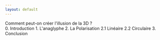```yaml
---
layout: default
---
```


<div id="problematique">Comment peut-on créer l'illusion de la 3D ?</div>

<div id="toc">
<a href="{{ '/chap0'| prepend: site.baseurl | prepend: site.url }}">0. Introduction</a>
<a href="{{ '/chap1'| prepend: site.baseurl | prepend: site.url }}">1. L'anaglyphe</a>
<a href="{{ '/chap2'| prepend: site.baseurl | prepend: site.url }}">2. La Polarisation</a>
<a href="{{ '/chap2'| prepend: site.baseurl | prepend: site.url }}">2.1 Linéaire</a>
<a href="{{ '/chap2'| prepend: site.baseurl | prepend: site.url }}">2.2 Circulaire</a>
<a href="{{ '/chap3'| prepend: site.baseurl | prepend: site.url }}">3. Conclusion</a>
</div>
